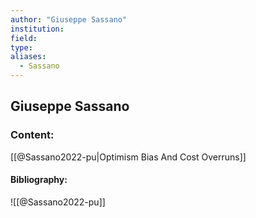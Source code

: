 ```yaml
---
author: "Giuseppe Sassano"
institution:
field:
type:
aliases:
  - Sassano
---
```


## Giuseppe Sassano

### Content:
[[@Sassano2022-pu|Optimism Bias And Cost Overruns]]

#### Bibliography:

![[@Sassano2022-pu]]